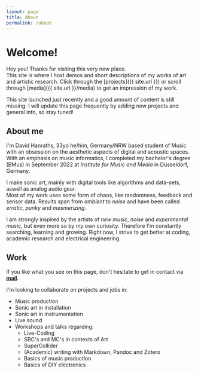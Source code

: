 ```yaml
---
layout: page
title: About
permalink: /about
---
```


# Welcome! 

Hey you! Thanks for visiting this very new place.  
This site is where I host demos and short descriptions of my works of art and artistic research.
Click through the [projects]({{ site.url }}) or scroll through [media]({{ site.url }}/media) to get an impression of my work.  

This site launched just recently and a good amount of content is still missing. 
I will update this page frequently by adding new projects and general info, so stay tuned! 

## About me

I'm David Hanraths, 33yo he/him, Germany/NRW based student of Music with an obsession on the aesthetic aspects of digital and acoustic spaces.  
With an emphasis on music informatics, I completed my bachelor's degree (BMus) in September 2022 at *Institute for Music and Media* in Düsseldorf, Germany.  

I make sonic art, mainly with digital tools like algorithms and data-sets, aswell as analog audio gear.  
Most of my work uses some form of chaos, like randomness, feedback and sensor data. Results span from *ambient* to *noise* and have been called *erratic*, *punky* and *mesmerizing*.  

I am strongly inspired by the artists of *new music*, *noise* and *experimental music*, but even more so by my own curiosity.
Therefore I'm constantly searching, learning and growing. Right now, I strive to get better at coding, academic research and electrical engineering. 

## Work

If you like what you see on this page, don't hesitate to get in contact via [**mail**](mailto:d.hanraths(at)web.de).  

I'm looking to collaborate on projects and jobs in:
- Music production 
- Sonic art in installation 
- Sonic art in instrumentation
- Live sound
- Workshops and talks regarding:
	- Live-Coding
	- SBC's and MC's in contexts of Art
	- SuperCollider 
	- (Academic) writing with Markdown, Pandoc and Zotero
	- Basics of music production
	- Basics of DIY electronics

